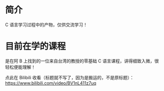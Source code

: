 # 简介

C 语言学习过程中的产物，仅供交流学习！

# 目前在学的课程

是在阿 B 上找到的一位来自台湾的教授的零基础 C 语言课程，讲得细致入微，很轻松便能理解！

点此在 Bilibili 收看（标题就不写了，因为是搬运的，不是原标题）：https://www.bilibili.com/video/BV1nL411z7uq
